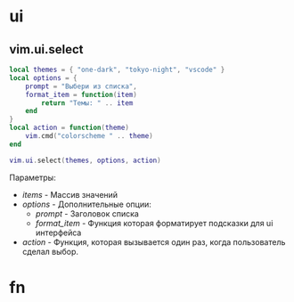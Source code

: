# ui
## vim.ui.select

```lua
local themes = { "one-dark", "tokyo-night", "vscode" }
local options = {
	prompt = "Выбери из списка",
	format_item = function(item) 
		return "Темы: " .. item
	end
}
local action = function(theme)
	vim.cmd("colorscheme " .. theme)	
end

vim.ui.select(themes, options, action)
```

Параметры:
- _items_ - Массив значений
- _options_ - Дополнительные опции:
	- _prompt_ - Заголовок списка
	- _format_item_ - Функция которая форматирует подсказки для ui интерфейса
- _action_ - Функция, которая вызывается один раз, когда пользователь сделал выбор.

# fn
